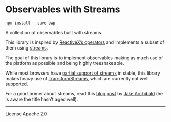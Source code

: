 # Observables with Streams

```
npm install --save owp
```

A collection of observables built with streams.

This library is inspired by [ReactiveX’s operators](http://reactivex.io/documentation/operators.html) and implements a subset of them using [streams](https://streams.spec.whatwg.org).

The goal of this library is to implement observables making as much use of the platform as possible and being highly treeshakeable.

While most browsers have [partial support of streams](https://caniuse.com/#feat=streams) in stable, this library makes heavy use of [TransformStreams](https://streams.spec.whatwg.org/#ts-model), which are currently not well supported.

For a good primer about streams, read this [blog post](https://jakearchibald.com/2016/streams-ftw/) by [Jake Archibald](https://twitter.com/jaffathecake/) (he is aware the title hasn’t aged well).

---

License Apache 2.0
